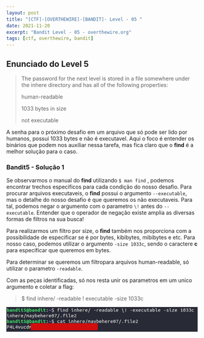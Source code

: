 ```yaml
---
layout: post
title: "[CTF]-[OVERTHEWIRE]-[BANDIT]- Level - 05 "
date: 2021-11-20
excerpt: "Bandit Level - 05 - overthewire.org"
tags: [ctf, overthewire, bandit]
---
```


## Enunciado do Level 5
>The password for the next level is stored in a file somewhere under the inhere directory and has all of the following properties:
>
>    human-readable
>
>    1033 bytes in size
>
>    not executable


A senha para o próximo desafio em um arquivo que só pode ser lido por humanos, possui 1033 bytes e não é executavel. Aqui o foco é entender os binários que podem nos auxiliar nessa tarefa, mas fica claro que o __find__ é a melhor solução para o caso.

### Bandit5 - Solução 1

Se observarmos o manual do **find** utilizando `$ man find` , podemos encontrar trechos especificos para cada condição do nosso desafio. Para procurar arquivos executaveis, o **find** possui o argumento `--executable`, mas o detalhe do nosso desafio é que queremos os não executaveis. Para tal, podemos negar o argumento com o parametro `\!` antes do `--executable`. Entender que o operador de negação existe amplia as diversas formas de filtros na sua busca!

Para realizarmos um filtro por size, o **find** também nos proporciona com a possibilidade de especificar se é por bytes, kibibytes, mibibytes e etc. Para nosso caso, podemos utilizar o argumento `-size 1033c`, sendo o caractere **c** para especificar que queremos em bytes.

Para determinar se queremos um filtropara arquivos human-readable, só utilizar o parametro `-readable`.

Com as peças identificadas, só nos resta unir os parametros em um unico argumento e coletar a flag:

> $ find inhere/ -readable \! executable -size 1033c

![Utilizando find](/img_posts/ctf/overthewire/bandit/lvl5-1.png)